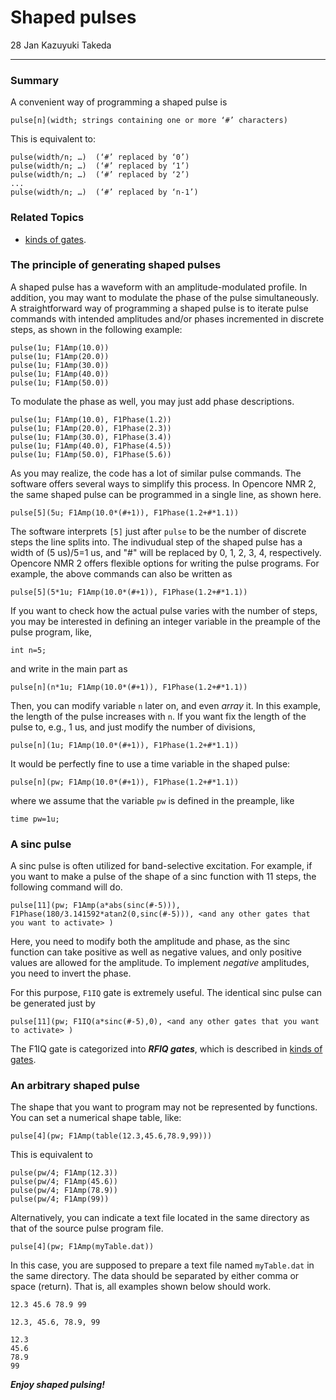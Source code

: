 # Shaped pulses
28 Jan Kazuyuki Takeda

- - -
### Summary
A convenient way of programming a shaped pulse is
```
pulse[n](width; strings containing one or more ‘#’ characters)
```
This is equivalent to:
```
pulse(width/n; …)  (‘#’ replaced by ‘0’)
pulse(width/n; …)  (‘#’ replaced by ‘1’)
pulse(width/n; …)  (‘#’ replaced by ‘2’)
...
pulse(width/n; …)  (‘#’ replaced by ‘n-1’)
```

### Related Topics
- [kinds of gates](../kindsOfGates/kindsOfGates.md).

### The principle of generating shaped pulses
A shaped pulse has a waveform with an amplitude-modulated profile. In addition, you may want to modulate the phase of the pulse simultaneously. A straightforward way of programming a shaped pulse is to iterate pulse commands with intended  amplitudes and/or phases incremented in discrete steps, as shown in the following example:
```
pulse(1u; F1Amp(10.0))
pulse(1u; F1Amp(20.0))
pulse(1u; F1Amp(30.0))
pulse(1u; F1Amp(40.0))
pulse(1u; F1Amp(50.0))
```

To modulate the phase as well, you may just add phase descriptions.
```
pulse(1u; F1Amp(10.0), F1Phase(1.2))
pulse(1u; F1Amp(20.0), F1Phase(2.3))
pulse(1u; F1Amp(30.0), F1Phase(3.4))
pulse(1u; F1Amp(40.0), F1Phase(4.5))
pulse(1u; F1Amp(50.0), F1Phase(5.6))
```

As you may realize, the code has a lot of similar pulse commands. The software offers several ways to simplify this process. In Opencore NMR 2, the same shaped pulse can be programmed in a single line, as shown here.
```
pulse[5](5u; F1Amp(10.0*(#+1)), F1Phase(1.2+#*1.1))
```
The software interprets `[5]` just after `pulse` to be the number of discrete steps the line splits into. The indivudual step of the shaped pulse has a width of (5 us)/5=1 us, and "#" will be replaced by 0, 1, 2, 3, 4, respectively. Opencore NMR 2 offers flexible options for writing the pulse programs. For example, the above commands can also be written as
```
pulse[5](5*1u; F1Amp(10.0*(#+1)), F1Phase(1.2+#*1.1))
```
If you want to check how the actual pulse varies with the number of steps, you may be interested in defining an integer variable in the preample of the pulse program, like,
```
int n=5;
```
and write in the main part as
```
pulse[n](n*1u; F1Amp(10.0*(#+1)), F1Phase(1.2+#*1.1))
```
Then, you can modify variable `n` later on, and even *array* it. In this example, the length of the pulse increases with `n`. If you want fix the length of the pulse to, e.g., 1 us, and just modify the number of divisions,
```
pulse[n](1u; F1Amp(10.0*(#+1)), F1Phase(1.2+#*1.1))
```
It would be perfectly fine to use a time variable in the shaped pulse:
```
pulse[n](pw; F1Amp(10.0*(#+1)), F1Phase(1.2+#*1.1))
```
where we assume that the variable `pw` is defined in the preample, like
```
time pw=1u;
```

### A sinc pulse
A sinc pulse is often utilized for band-selective excitation. For example, if you want to make a pulse of the shape of a sinc function with 11 steps, the following command will do.
```
pulse[11](pw; F1Amp(a*abs(sinc(#-5))), F1Phase(180/3.141592*atan2(0,sinc(#-5))), <and any other gates that you want to activate> )
```
Here, you need to modify both the amplitude and phase, as the sinc function can take positive as well as negative values, and only positive values are allowed for the amplitude. To implement *negative* amplitudes, you need to invert the phase.

For this purpose, `F1IQ` gate is extremely useful. The identical sinc pulse can be generated just by
```
pulse[11](pw; F1IQ(a*sinc(#-5),0), <and any other gates that you want to activate> )
```

The F1IQ gate is categorized into ***RFIQ gates***, which is described in [kinds of gates](../kindsOfGates/kindsOfGates.md).

### An arbitrary shaped pulse
The shape that you want to program may not be represented by functions. You can set a numerical shape table, like:
```
pulse[4](pw; F1Amp(table(12.3,45.6,78.9,99)))
```
This is equivalent to
```
pulse(pw/4; F1Amp(12.3))
pulse(pw/4; F1Amp(45.6))
pulse(pw/4; F1Amp(78.9))
pulse(pw/4; F1Amp(99))
```
Alternatively, you can indicate a text file located in the same directory as that of the source pulse program file.
```
pulse[4](pw; F1Amp(myTable.dat))
```
In this case, you are supposed to prepare a text file named `myTable.dat` in the same directory. The data should be separated by either comma or space (return). That is, all examples shown below should work.
```
12.3 45.6 78.9 99
```
```
12.3, 45.6, 78.9, 99
```
```
12.3
45.6
78.9
99
```

***Enjoy shaped pulsing!***
